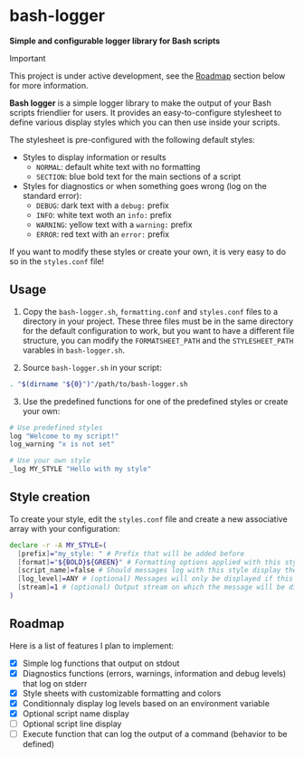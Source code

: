 # bash-logger

**Simple and configurable logger library for Bash scripts**

> [!IMPORTANT]
> This project is under active development, see the [Roadmap](#roadmap) section below for more information.

**Bash logger** is a simple logger library to make the output of your Bash scripts friendlier for users.
It provides an easy-to-configure stylesheet to define various display styles which you can then use inside your scripts.

The stylesheet is pre-configured with the following default styles:

- Styles to display information or results
  - `NORMAL`: default white text with no formatting
  - `SECTION`: blue bold text for the main sections of a script
- Styles for diagnostics or when something goes wrong (log on the standard error):
  - `DEBUG`: dark text with a `debug:` prefix
  - `INFO`: white text woth an `info:` prefix 
  - `WARNING`: yellow text with a `warning:` prefix
  - `ERROR`: red text with an `error:` prefix

If you want to modify these styles or create your own, it is very easy to do so in the `styles.conf` file!

## Usage

1. Copy the `bash-logger.sh`, `formatting.conf` and `styles.conf` files to a directory in your project.
These three files must be in the same directory for the default configuration to work, but you want to have a 
different file structure, you can modify the `FORMATSHEET_PATH` and the `STYLESHEET_PATH` varables in `bash-logger.sh`.

2. Source `bash-logger.sh` in your script:
```bash
. "$(dirname "${0}")"/path/to/bash-logger.sh
```

3. Use the predefined functions for one of the predefined styles or create your own:
```bash
# Use predefined styles
log "Welcome to my script!"
log_warning "x is not set"

# Use your own style
_log MY_STYLE "Hello with my style"
```

## Style creation

To create your style, edit the `styles.conf` file and create a new associative array with your configuration:

```bash
declare -r -A MY_STYLE=(
  [prefix]="my_style: " # Prefix that will be added before 
  [format]="${BOLD}${GREEN}" # Formatting options applied with this style, available in the formatting.conf file
  [script_name]=false # Should messages log with this style display the caller script's name (true or false)
  [log_level]=ANY # (optional) Messages will only be displayed if this level is enabled or above
  [stream]=1 # (optional) Output stream on which the message will be displayed (1: standard output, 2: standard error)
)
```

## Roadmap

Here is a list of features I plan to implement:

- [x] Simple log functions that output on stdout
- [x] Diagnostics functions (errors, warnings, information and debug levels) that log on stderr
- [x] Style sheets with customizable formatting and colors
- [x] Conditionnaly display log levels based on an environment variable
- [x] Optional script name display
- [ ] Optional script line display
- [ ] Execute function that can log the output of a command (behavior to be defined)
